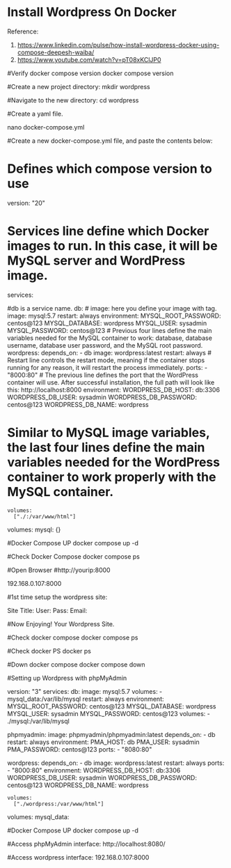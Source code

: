 # Install Wordpress On Docker

Reference:
1. https://www.linkedin.com/pulse/how-install-wordpress-docker-using-compose-deepesh-waiba/
2. https://www.youtube.com/watch?v=pT08xKClJP0

#Verify docker compose version
docker compose version

#Create a new project directory:
mkdir wordpress

#Navigate to the new directory:
cd wordpress

#Create a yaml file.

nano docker-compose.yml

#Create a new docker-compose.yml file, and paste the contents below:

# Defines which compose version to use
version: "20" 

# Services line define which Docker images to run. In this case, it will be MySQL server and WordPress image.
services:
  
  #db is a service name.
  db:
    # image: here you define your image with tag.  
    image: mysql:5.7
    restart: always
    environment:
      MYSQL_ROOT_PASSWORD: centos@123
      MYSQL_DATABASE: wordpress
      MYSQL_USER: sysadmin
      MYSQL_PASSWORD: centos@123
      # Previous four lines define the main variables needed for the MySQL container to work: database, database username, database user password, and the MySQL root password.
  wordpress:
    depends_on:
      - db
    image: wordpress:latest
    restart: always
    # Restart line controls the restart mode, meaning if the container stops running for any reason, it will restart the process immediately.
    ports:
      - "8000:80"
      # The previous line defines the port that the WordPress container will use. After successful installation, the full path will look like this: http://localhost:8000
    environment:
      WORDPRESS_DB_HOST: db:3306
      WORDPRESS_DB_USER: sysadmin
      WORDPRESS_DB_PASSWORD: centos@123
      WORDPRESS_DB_NAME: wordpress
# Similar to MySQL image variables, the last four lines define the main variables needed for the WordPress container to work properly with the MySQL container.
    volumes:
      ["./:/var/www/html"]
volumes:
  mysql: {}
  
  
#Docker Compose UP
docker compose up -d

#Check Docker Compose
docker compose ps

#Open Browser
#http://yourip:8000

192.168.0.107:8000

#1st time setup the wordpress site:

Site Title:
User:
Pass:
Email:


#Now Enjoying! Your Wordpress Site.

#Check docker compose
docker compose ps

#Check docker PS
docker ps

#Down docker compose
docker compose down

#Setting up Wordpress with phpMyAdmin

version: "3"
services:
  db:
    image: mysql:5.7
    volumes:
      - mysql_data:/var/lib/mysql
    restart: always
    environment:
      MYSQL_ROOT_PASSWORD: centos@123
      MYSQL_DATABASE: wordpress
      MYSQL_USER: sysadmin
      MYSQL_PASSWORD: centos@123
    volumes:
      -  ./mysql:/var/lib/mysql
      
  phpmyadmin:
    image: phpmyadmin/phpmyadmin:latest
    depends_on:
      - db
    restart: always
    environment:
      PMA_HOST: db
      PMA_USER: sysadmin
      PMA_PASSWORD: centos@123
    ports:
      - "8080:80"
      
   wordpress:
    depends_on:
      - db
    image: wordpress:latest
    restart: always
    ports:
      - "8000:80"
    environment:
      WORDPRESS_DB_HOST: db:3306
      WORDPRESS_DB_USER: sysadmin
      WORDPRESS_DB_PASSWORD: centos@123
      WORDPRESS_DB_NAME: wordpress
      
    volumes:
      ["./wordpress:/var/www/html"]
volumes:
  mysql_data:
  
  
#Docker Compose UP
docker compose up -d  
  

#Access phpMyAdmin interface:
http://localhost:8080/

#Access wordpress interface:
192.168.0.107:8000

